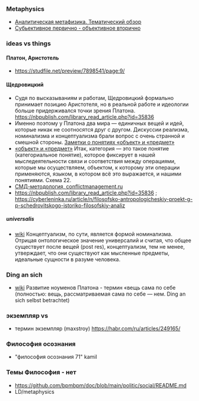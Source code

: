 ### Metaphysics
- [Аналитическая метафизика. Тематический обзор](https://deep-econom.livejournal.com/1055099.html)
- [Субьективное первично - объективное вторично](https://habr.com/ru/articles/940054/)

### ideas vs things
#### Платон, Аристотель
- https://studfile.net/preview/7898541/page:9/

#### Щедровицкий
- Судя по высказываниям и работам, Щедровицкий формально принимает позицию Аристотеля, но в реальной работе и идеологии больше придерживался точки зрения Платона.  https://nbpublish.com/library_read_article.php?id=35836
- Именно поэтому у Платона два мира — единичных вещей и идей, которые никак не соотносятся друг с другом. Дискуссии реализма, номинализма и концептуализма брали вопрос с очень странной и смешной стороны. [Заметки о понятиях «объект» и «предмет»](https://www.fondgp.ru/publications/%D0%B7%D0%B0%D0%BC%D0%B5%D1%82%D0%BA%D0%B8-%D0%BE-%D0%BF%D0%BE%D0%BD%D1%8F%D1%82%D0%B8%D1%8F%D1%85-%D0%BE%D0%B1%D1%8A%D0%B5%D0%BA%D1%82-%D0%B8-%D0%BF%D1%80%D0%B5%D0%B4%D0%BC%D0%B5/) 
- [«объект» и «предмет»](https://gtmarket.ru/library/basis/3344/3357#t99)  Итак, категория — это такое понятие (категориальное понятие), которое фиксирует в нашей мыследеятельности связи и соответствия между операциями, которые мы осуществляем, объектом, к которому эти операции применяются, языком, в котором всё это выражается, и нашими понятиями. Схема 22.
- [СМД-методология, conflictmanagement.ru](https://conflictmanagement.ru/g-p-shhedrovitskiy-perspektivyi-i-programmyi-razvitiya-smd-metodologii/)
- https://nbpublish.com/library_read_article.php?id=35836 ; https://cyberleninka.ru/article/n/filosofsko-antropologicheskiy-proekt-g-p-schedrovitskogo-istoriko-filosofskiy-analiz
#####  universalis 
- [wiki](https://ru.wikipedia.org/wiki/%D0%A3%D0%BD%D0%B8%D0%B2%D0%B5%D1%80%D1%81%D0%B0%D0%BB%D0%B8%D1%8F) Концептуализм, по сути, является формой номинализма. Отрицая онтологическое значение универсалий и считая, что общее существует после вещей (post res), концептуализм, тем не менее, утверждает, что они существуют как мысленные предметы, идеальные сущности в разуме человека.
  
###  Ding an sich
-  [wiki](https://ru.wikipedia.org/wiki/%D0%92%D0%B5%D1%89%D1%8C_%D0%B2_%D1%81%D0%B5%D0%B1%D0%B5) Развитие ноуменов Платона - термин «вещь сама по себе (полностью: вещь, рассматриваемая сама по себе — нем. Ding an sich selbst betrachtet)

### экземпляр vs 
- термин экземпляр (maxstroy) https://habr.com/ru/articles/249165/

### Философия осознания
- "философия осознания 71" kamil

### Темы Философия - нет 
- https://github.com/bpmbpm/doc/blob/main/politic/social/README.md
- LD/metaphysics
